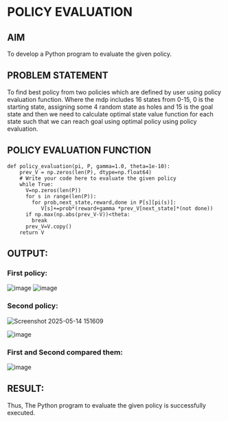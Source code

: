# POLICY EVALUATION

## AIM
To develop a Python program to evaluate the given policy.

## PROBLEM STATEMENT
To find best policy from two policies which are defined by user using policy evaluation function. Where the mdp includes 16 states from 0-15, 0 is the starting state, assigning some 4 random state as holes and 15 is the goal state and then we need to calculate optimal state value function for each state such that we can reach goal using optimal policy using policy evaluation.
## POLICY EVALUATION FUNCTION
```
def policy_evaluation(pi, P, gamma=1.0, theta=1e-10):
    prev_V = np.zeros(len(P), dtype=np.float64)
    # Write your code here to evaluate the given policy
    while True:
      V=np.zeros(len(P))
      for s in range(len(P)):
        for prob,next_state,reward,done in P[s][pi(s)]:
           V[s]+=prob*(reward+gamma *prev_V[next_state]*(not done))
      if np.max(np.abs(prev_V-V))<theta:
        break
      prev_V=V.copy()
    return V
```
## OUTPUT:
### First policy:

![image](https://github.com/user-attachments/assets/fc9f4486-6d6c-48a6-b075-7ea4053718c1)
![image](https://github.com/user-attachments/assets/acd002ba-088b-42f0-956b-00e830dbe6b3)

### Second policy:
![Screenshot 2025-05-14 151609](https://github.com/user-attachments/assets/f36a0922-36c4-4395-9217-d92463fdcf4c)

![image](https://github.com/user-attachments/assets/92ddac3f-c022-49cf-92e4-ac0669026e63)

### First and Second compared them:
![image](https://github.com/user-attachments/assets/0b64f2ca-6e1f-423e-92c8-2540224b102e)



## RESULT:
Thus, The Python program to evaluate the given policy is successfully executed.
